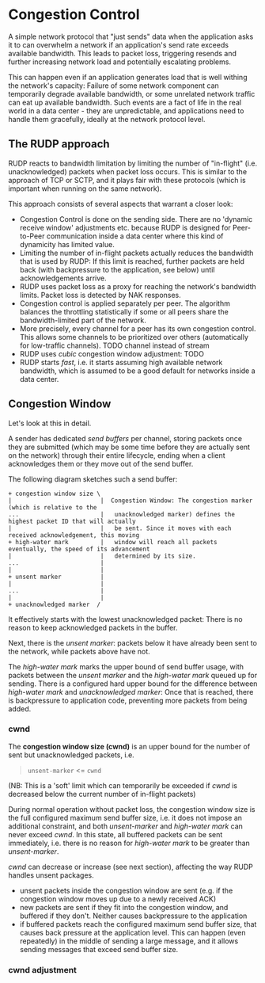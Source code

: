 # Congestion Control

A simple network protocol that "just sends" data when the application asks it to can overwhelm 
a network if an application's send rate exceeds available bandwidth. This leads to packet loss,
triggering resends and further increasing network load and potentially escalating problems.

This can happen even if an application generates load that is well withing the network's capacity:
Failure of some network component can temporarily degrade available bandwidth, or some unrelated
network traffic can eat up available bandwidth. Such events are a fact of life in the real world
in a data center - they are unpredictable, and applications need to handle them gracefully, ideally
at the network protocol level.

## The RUDP approach

RUDP reacts to bandwidth limitation by limiting the number of "in-flight" (i.e. unacknowledged) packets
when packet loss occurs. This is similar to the approach of TCP or SCTP, and it plays fair with these
protocols (which is important when running on the same network).

This approach consists of several aspects that warrant a closer look:
* Congestion Control is done on the sending side. There are no 'dynamic receive window' adjustments
    etc. because RUDP is designed for Peer-to-Peer communication inside a data center where this
    kind of dynamicity has limited value.
* Limiting the number of in-flight packets actually reduces the bandwidth that is used by RUDP: If
    this limit is reached, further packets are held back (with backpressure to the application, see
    below) until acknowledgements arrive. 
* RUDP uses packet loss as a proxy for reaching the network's bandwidth limits. Packet loss is detected
    by NAK responses.
* Congestion control is applied separately per peer. The algorithm balances the throttling statistically
    if some or all peers share the bandwidth-limited part of the network. 
* More precisely, every channel for a peer has its own congestion control. This allows some channels
    to be prioritized over others (automatically for low-traffic channels).
    TODO channel instead of stream
* RUDP uses *cubic* congestion window adjustment: TODO
* RUDP starts *fast*, i.e. it starts assuming high available network bandwidth, which is assumed to be
    a good default for networks inside a data center.

## Congestion Window

Let's look at this in detail. 

A sender has dedicated *send buffers* per channel, storing packets once they are submitted (which may be some time
before they are actually sent on the network) through their entire lifecycle, ending when a client acknowledges
them or they move out of the send buffer.

The following diagram sketches such a send buffer:

```text
+ congestion window size \
|                         |  Congestion Window: The congestion marker (which is relative to the 
...                       |   unacknowledged marker) defines the highest packet ID that will actually
|                         |   be sent. Since it moves with each received acknowledgement, this moving
+ high-water mark         |   window will reach all packets eventually, the speed of its advancement
|                         |   determined by its size.
...                       |
|                         |
+ unsent marker           |
|                         |
...                       |
|                         |
+ unacknowledged marker  /
```

It effectively starts with the lowest unacknowledged packet: There is no reason to keep acknowledged packets in the
buffer.

Next, there is the *unsent marker*: packets below it have already been sent to the network, while packets above have
not. 

The *high-water mark* marks the upper bound of send buffer usage, with packets between the *unsent marker* and the
*high-water mark* queued up for sending. There is a configured hard upper bound for the difference between *high-water
mark* and *unacknowledged marker*: Once that is reached, there is backpressure to application code, preventing more
packets from being added.

### cwnd

The **congestion window size (cwnd)** is an upper bound for the number of sent but unacknowledged packets, i.e.

> `unsent-marker` <= `cwnd`

(NB: This is a 'soft' limit which can temporarily be exceeded if *cwnd* is decreased below the current number of
in-flight packets)

During normal operation without packet loss, the congestion window size is the full configured maximum send buffer
size, i.e. it does not impose an additional constraint, and both *unsent-marker* and *high-water mark* can never exceed
*cwnd*. In this state, all buffered packets can be sent immediately, i.e. there is no reason for *high-water mark* to
be greater than *unsent-marker*.

*cwnd* can decrease or increase (see next section), affecting the way RUDP handles unsent packages.
* unsent packets inside the congestion window are sent (e.g. if the congestion window moves up due to a newly
    received ACK)
* new packets are sent if they fit into the congestion window, and buffered if they don't. Neither causes backpressure
    to the application
* if buffered packets reach the configured maximum send buffer size, that causes back pressure at the application
    level. This can happen (even repeatedly) in the middle of sending a large message, and it allows sending messages
    that exceed send buffer size.

### cwnd adjustment

 








